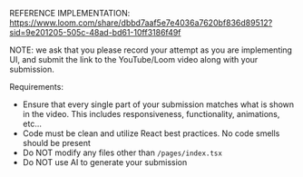 REFERENCE IMPLEMENTATION: https://www.loom.com/share/dbbd7aaf5e7e4036a7620bf836d89512?sid=9e201205-505c-48ad-bd61-10ff3186f49f

NOTE: we ask that you please record your attempt as you are implementing UI, and submit the link to the YouTube/Loom video along with your submission.

Requirements:

- Ensure that every single part of your submission matches what is shown in the video. This includes responsiveness, functionality, animations, etc...
- Code must be clean and utilize React best practices. No code smells should be present
- Do NOT modify any files other than `/pages/index.tsx`
- Do NOT use AI to generate your submission
